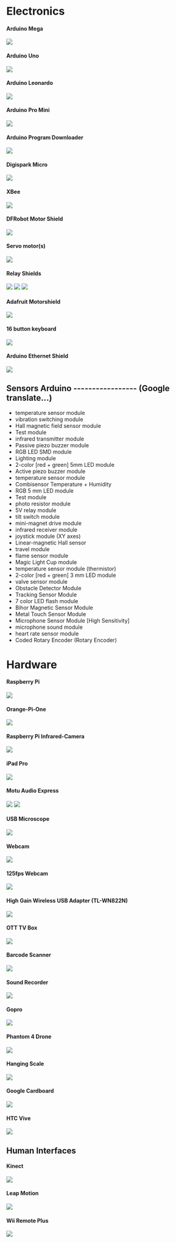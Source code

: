 <!--
# Table of Contents
 * [Electronics](#Electronics)
 * [Hardware](#Hardware)
-->

<!-- ----------------------------------------  -->
<!-- ----------------------------------------  -->
# Electronics

#### Arduino Mega
![](images/arduino_mega.jpg)

#### Arduino Uno
![](images/arduino_uno.jpg)

#### Arduino Leonardo
![](images/arduino_leonardo.jpg)

#### Arduino Pro Mini
![](images/arduino_pro_mini.jpg)

#### Arduino Program Downloader
![](images/arduino_program_downloader.jpg)

#### Digispark Micro
![](images/digispark_micro.jpg)

#### XBee
![](images/XBee.jpg)

#### DFRobot Motor Shield 
![](images/df-robot-motorshield.jpg)

#### Servo motor(s)
![](images/servo_motor_s1123.jpg)

#### Relay Shields
![](images/relay_shield.jpg)
![](images/relay_module_sainsmart.jpg)
![](images/relay_shield_8.jpg)

#### Adafruit Motorshield
![](images/adafruit_motorshield.jpg)

#### 16 button keyboard
![](images/16_button_keyboard.jpg)

#### Arduino Ethernet Shield
![](images/arduino_ethernet_shield.jpg)

## Sensors Arduino ----------------- (Google translate...)
 
* temperature sensor module
* vibration switching module
* Hall magnetic field sensor module
* Test module
* infrared transmitter module
* Passive piezo buzzer module
* RGB LED SMD module
* Lighting module
* 2-color [red + green] 5mm LED module
* Active piezo buzzer module
* temperature sensor module
* Combisensor Temperature + Humidity
* RGB 5 mm LED module
* Test module
* photo resistor module
* 5V relay module
* tilt switch module
* mini-magnet drive module
* infrared receiver module
* joystick module (XY axes)
* Linear-magnetic Hall sensor
* travel module
* flame sensor module
* Magic Light Cup module
* temperature sensor module (thermistor)
* 2-color [red + green] 3 mm LED module
* valve sensor module
* Obstacle Detector Module
* Tracking Sensor Module
* 7 color LED flash module
* Bihor Magnetic Sensor Module
* Metal Touch Sensor Module
* Microphone Sensor Module [High Sensitivity]
* microphone sound module
* heart rate sensor module
* Coded Rotary Encoder (Rotary Encoder)


<!-- ----------------------------------------  -->
# Hardware

#### Raspberry Pi
![](images/RaspberryPi.jpg)

#### Orange-Pi-One
![](images/Orange-Pi-One.jpg)

#### Raspberry Pi Infrared-Camera
![](images/raspberry-pi-infrared-camera.jpg)

#### iPad Pro
![](images/ipad-pro.jpg)

#### Motu Audio Express
![](images/motu_audio_express.jpg)
![](images/motu_audio_express_2.jpg)

#### USB Microscope
![](images/usb-microscope.jpg)

#### Webcam
![](images/webcam_c270_logitech.png)

#### 125fps Webcam
![](images/playstation_eye.jpg)

#### High Gain Wireless USB Adapter (TL-WN822N)
![](images/Wireless_usb_adapter_TL-WN822N-01.jpg)

#### OTT TV Box
![](images/ott_tv_box.jpg)

#### Barcode Scanner
![](images/barcode_scanner_401517pro.jpg)

#### Sound Recorder
![](images/Tascam_DR-05.jpg)

#### Gopro
![](images/gopro.jpg)

#### Phantom 4 Drone
![](images/phantom_4.png)

#### Hanging Scale
![](images/hs-30.jpg)

#### Google Cardboard
![](images/google_cardboard.png)

#### HTC Vive
![](images/htc_vive.jpg)

<!-- ----------------------------------------  -->
## Human Interfaces

#### Kinect
![](images/kinect.jpg)

#### Leap Motion
![](images/leap-motion.jpg)

#### Wii Remote Plus
![](images/wii_remote_plus.jpeg)
